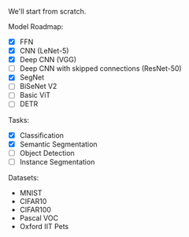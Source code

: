 We'll start from scratch.

Model Roadmap:
- [X] FFN 
- [X] CNN (LeNet-5)
- [X] Deep CNN (VGG)
- [ ] Deep CNN with skipped connections (ResNet-50)
- [X] SegNet
- [ ] BiSeNet V2
- [ ] Basic ViT
- [ ] DETR

Tasks:
- [X] Classification
- [X] Semantic Segmentation
- [ ] Object Detection
- [ ] Instance Segmentation

Datasets:
- MNIST
- CIFAR10
- CIFAR100
- Pascal VOC
- Oxford IIT Pets
